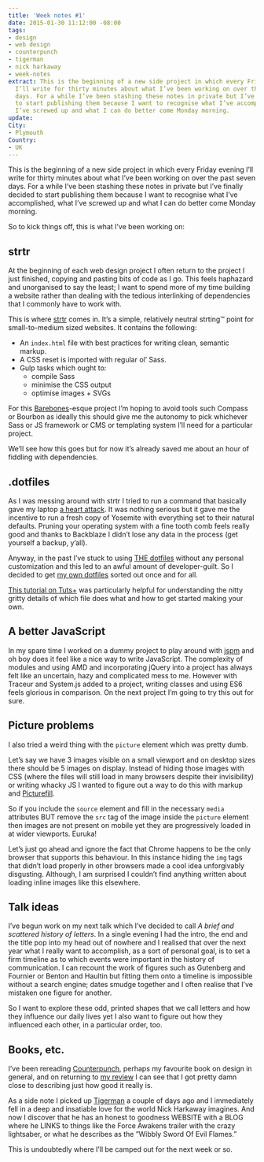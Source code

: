 ```yaml
---
title: 'Week notes #1'
date: 2015-01-30 11:12:00 -08:00
tags:
- design
- web design
- counterpunch
- tigerman
- nick harkaway
- week-notes
extract: This is the beginning of a new side project in which every Friday evening
  I’ll write for thirty minutes about what I’ve been working on over the past seven
  days. For a while I’ve been stashing these notes in private but I’ve finally decided
  to start publishing them because I want to recognise what I’ve accomplished, what
  I’ve screwed up and what I can do better come Monday morning.
update: 
City:
- Plymouth
Country:
- UK
---
```


This is the beginning of a new side project in which every Friday evening I’ll write for thirty minutes about what I’ve been working on over the past seven days. For a while I’ve been stashing these notes in private but I’ve finally decided to start publishing them because I want to recognise what I’ve accomplished, what I’ve screwed up and what I can do better come Monday morning.

So to kick things off, this is what I’ve been working on:

## strtr

At the beginning of each web design project I often return to the project I just finished, copying and pasting bits of code as I go. This feels haphazard and unorganised to say the least; I want to spend more of my time building a website rather than dealing with the tedious interlinking of dependencies that I commonly have to work with.

This is where [strtr](https://github.com/robinrendle/strtr) comes in. It’s a simple, relatively neutral strting™ point for small-to-medium sized websites. It contains the following: 

- An `index.html` file with best practices for writing clean, semantic markup.
- A CSS reset is imported with regular ol’ Sass.
- Gulp tasks which ought to:
	- compile Sass
	- minimise the CSS output
	- optimise images + SVGs

For this [Barebones](https://github.com/paulrobertlloyd/barebones)-esque project I’m hoping to avoid tools such Compass or Bourbon as ideally this should give me the autonomy to pick whichever Sass or JS framework or CMS or templating system I’ll need for a particular project.

We’ll see how this goes but for now it’s already saved me about an hour of fiddling with dependencies.

## .dotfiles

As I was messing around with strtr I tried to run a command that basically gave my laptop [a heart attack](https://twitter.com/robinrendle/status/560113019251077120). It was nothing serious but it gave me the incentive to run a fresh copy of Yosemite with everything set to their natural defaults. Pruning your operating system with a fine tooth comb feels really good and thanks to Backblaze I didn’t lose any data in the process (get yourself a backup, y’all).

Anyway, in the past I’ve stuck to using [THE dotfiles](https://github.com/mathiasbynens/dotfiles) without any personal customization and this led to an awful amount of developer-guilt. So I decided to get [my own dotfiles](https://github.com/robinrendle/dotfiles) sorted out once and for all.  

[This tutorial on Tuts+](http://code.tutsplus.com/tutorials/setting-up-a-mac-dev-machine-from-zero-to-hero-with-dotfiles--net-35449) was particularly helpful for understanding the nitty gritty details of which file does what and how to get started making your own. 

## A better JavaScript

In my spare time I worked on a dummy project to play around with [jspm](http://jspm.io/) and oh boy does it feel like a nice way to write JavaScript. The complexity of modules and using AMD and incorporating jQuery into a project has always felt like an uncertain, hazy and complicated mess to me. However with Traceur and System.js added to a project, writing classes and using ES6 feels glorious in comparison. On the next project I’m going to try this out for sure.

## Picture problems

I also tried a weird thing with the `picture` element which was pretty dumb. 

Let’s say we have 3 images visible on a small viewport and on desktop sizes there should be 5 images on display. Instead of hiding those images with CSS (where the files will still load in many browsers despite their invisibility) or writing whacky JS I wanted to figure out a way to do this with markup and [Picturefill](https://github.com/scottjehl/picturefill). 

So if you include the `source` element and fill in the necessary `media` attributes BUT remove the `src` tag of the image inside the `picture` element then images are not present on mobile yet they are progressively loaded in at wider viewports. Euruka! 

Let’s just go ahead and ignore the fact that Chrome happens to be the only browser that supports this behaviour. In this instance hiding the `img` tags that didn’t load properly in other browsers made a cool idea unforgivably disgusting. Although, I am surprised I couldn’t find anything written about loading inline images like this elsewhere.


## Talk ideas

I’ve begun work on my next talk which I’ve decided to call *A brief and scattered history of letters*. In a single evening I had the intro, the end and the title pop into my head out of nowhere and I realised that over the next year what I really want to accomplish, as a sort of personal goal, is to set a firm timeline as to which events were important in the history of communication. I can recount the work of figures such as Gutenberg and Fournier or Benton and Haultin but fitting them onto a timeline is impossible without a search engine; dates smudge together and I often realise that I’ve mistaken one figure for another. 

So I want to explore these odd, printed shapes that we call letters and how they influence our daily lives yet I also want to figure out how they influenced each other, in a particular order, too.

## Books, etc.

I’ve been rereading [Counterpunch](https://hyphenpress.co.uk/products/books/978-0-907259-42-8), perhaps my favourite book on design in general, and on returning to [my review](http://robinrendle.com/reading/counterpunch/) I can see that I got pretty damn close to describing just how good it really is.

As a side note I picked up [Tigerman](http://www.nickharkaway.com/books/tigerman/) a couple of days ago and I immediately fell in a deep and insatiable love for the world Nick Harkaway imagines. And now I discover that he has an honest to goodness WEBSITE with a BLOG where he LINKS to things like the Force Awakens trailer with the crazy lightsaber, or what he describes as the ”Wibbly Sword Of Evil Flames.” 

This is undoubtedly where I’ll be camped out for the next week or so. 
